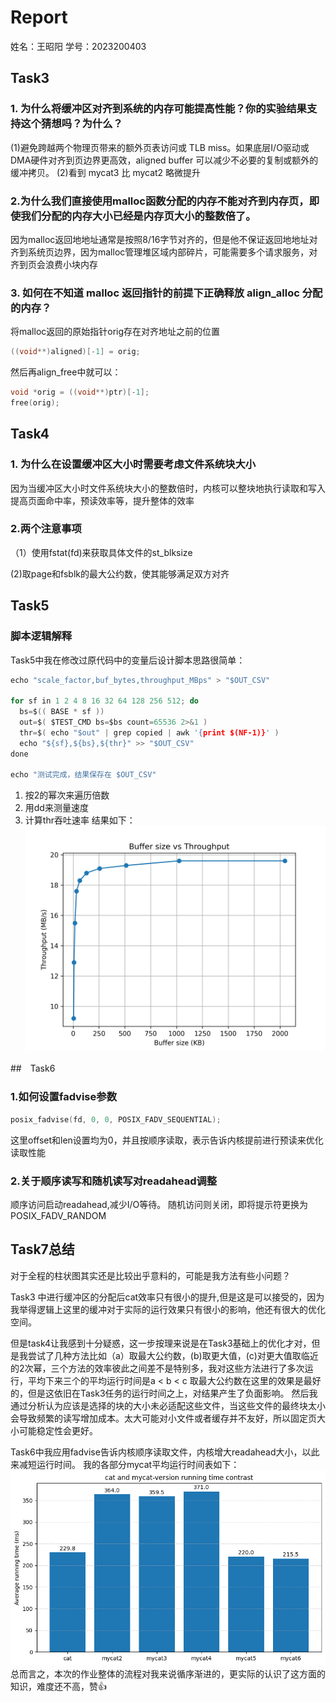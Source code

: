 # Report
姓名：王昭阳
学号：2023200403
## Task3

### 1. 为什么将缓冲区对齐到系统的内存可能提高性能？你的实验结果支持这个猜想吗？为什么？

(1)避免跨越两个物理页带来的额外页表访问或 TLB miss。如果底层I/O驱动或DMA硬件对齐到页边界更高效，aligned buffer 可以减少不必要的复制或额外的缓冲拷贝。
(2)看到 mycat3 比 mycat2 略微提升


###  2.为什么我们直接使用malloc函数分配的内存不能对齐到内存页，即使我们分配的内存大小已经是内存页大小的整数倍了。

因为malloc返回地地址通常是按照8/16字节对齐的，但是他不保证返回地地址对齐到系统页边界，因为malloc管理堆区域内部碎片，可能需要多个请求服务，对齐到页会浪费小块内存

### 3. 如何在不知道 malloc 返回指针的前提下正确释放 align_alloc 分配的内存？

将malloc返回的原始指针orig存在对齐地址之前的位置
```c
((void**)aligned)[-1] = orig;
```
然后再align_free中就可以：
```c
void *orig = ((void**)ptr)[-1];
free(orig);
```

## Task4

### 1. 为什么在设置缓冲区大小时需要考虑文件系统块大小

因为当缓冲区大小时文件系统块大小的整数倍时，内核可以整块地执行读取和写入提高页面命中率，预读效率等，提升整体的效率

### 2.两个注意事项
（1）使用fstat(fd)来获取具体文件的st_blksize

(2)取page和fsblk的最大公约数，使其能够满足双方对齐

## Task5

### 脚本逻辑解释
Task5中我在修改过原代码中的变量后设计脚本思路很简单：

```c
echo "scale_factor,buf_bytes,throughput_MBps" > "$OUT_CSV"

for sf in 1 2 4 8 16 32 64 128 256 512; do
  bs=$(( BASE * sf ))
  out=$( $TEST_CMD bs=$bs count=65536 2>&1 )
  thr=$( echo "$out" | grep copied | awk '{print $(NF-1)}' )
  echo "${sf},${bs},${thr}" >> "$OUT_CSV"
done

echo "测试完成，结果保存在 $OUT_CSV"
```
1. 按2的幂次来遍历倍数
2. 用dd来测量速度
3. 计算thr吞吐速率
结果如下：
![image](./bufsize_throughput.png)

##　Task6

### 1.如何设置fadvise参数

```c
posix_fadvise(fd, 0, 0, POSIX_FADV_SEQUENTIAL);
```
这里offset和len设置均为0，并且按顺序读取，表示告诉内核提前进行预读来优化读取性能

### 2.关于顺序读写和随机读写对readahead调整

顺序访问启动readahead,减少I/O等待。
随机访问则关闭，即将提示符更换为POSIX_FADV_RANDOM

## Task7总结

对于全程的柱状图其实还是比较出乎意料的，可能是我方法有些小问题？

Task3 中进行缓冲区的分配后cat效率只有很小的提升,但是这是可以接受的，因为我举得逻辑上这里的缓冲对于实际的运行效果只有很小的影响，他还有很大的优化空间。

但是task4让我感到十分疑惑，这一步按理来说是在Task3基础上的优化才对，但是我尝试了几种方法比如（a）取最大公约数，(b)取更大值，(c)对更大值取临近的2次幂，三个方法的效率彼此之间差不是特别多，我对这些方法进行了多次运行，平均下来三个的平均运行时间是a < b < c 取最大公约数在这里的效果是最好的，但是这依旧在Task3任务的运行时间之上，对结果产生了负面影响。
然后我通过分析认为应该是选择的块的大小未必适配这些文件，当这些文件的最终块太小会导致频繁的读写增加成本。太大可能对小文件或者缓存并不友好，所以固定页大小可能稳定性会更好。




Task6中我应用fadvise告诉内核顺序读取文件，内核增大readahead大小，以此来减短运行时间。
我的各部分mycat平均运行时间表如下：
![image](./output.png)
总而言之，本次的作业整体的流程对我来说循序渐进的，更实际的认识了这方面的知识，难度还不高，赞👍